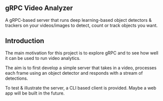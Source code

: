 gRPC Video Analyzer
-------------------

A gRPC-based server that runs deep learning-based object detectors & trackers on your
videos/images to detect, count or track objects you want.

## Introduction

The main motivation for this project is to explore gRPC and to see how well it can
be used to run video analytics.

The aim is to first develop a simple server that takes in a video, processes each
frame using an object detector and responds with a stream of detections.

To test & illustrate the server, a CLI based client is provided. Maybe a web app
will be built in the future.
